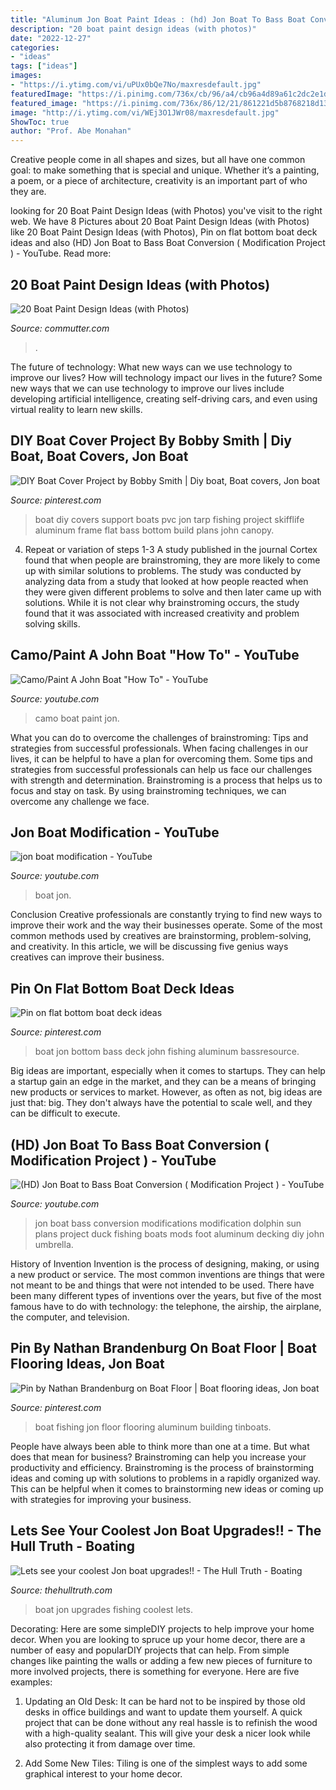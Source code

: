 ```yaml
---
title: "Aluminum Jon Boat Paint Ideas : (hd) Jon Boat To Bass Boat Conversion ( Modification Project )"
description: "20 boat paint design ideas (with photos)"
date: "2022-12-27"
categories:
- "ideas"
tags: ["ideas"]
images:
- "https://i.ytimg.com/vi/uPUx0bQe7No/maxresdefault.jpg"
featuredImage: "https://i.pinimg.com/736x/cb/96/a4/cb96a4d89a61c2dc2e1d51410e5c7e9c.jpg"
featured_image: "https://i.pinimg.com/736x/86/12/21/861221d5b8768218d130ef94765a8fe4.jpg"
image: "http://i.ytimg.com/vi/WEj3O1JWr08/maxresdefault.jpg"
ShowToc: true
author: "Prof. Abe Monahan"
---
```



Creative people come in all shapes and sizes, but all have one common goal: to make something that is special and unique. Whether it’s a painting, a poem, or a piece of architecture, creativity is an important part of who they are.

	

		
looking for 20 Boat Paint Design Ideas (with Photos) you've visit to the right web. We have 8 Pictures about 20 Boat Paint Design Ideas (with Photos) like 20 Boat Paint Design Ideas (with Photos), Pin on flat bottom boat deck ideas and also (HD) Jon Boat to Bass Boat Conversion ( Modification Project ) - YouTube. Read more:
		
    
## 20 Boat Paint Design Ideas (with Photos)

<img loading=lazy src="https://lh3.googleusercontent.com/Q4YznaFO1AWr-HL8QGDoKAV-7Jf4ktU25GphkisFVG1y4KhiSqKD1R8UpEs-cHNjlOM0izBGSq44SUcRjp8GtKtQuCP191yWKY6s43-trSj-KMuh7Sioz7JZ1jcs_1mtB7WqDgbP" onerror="this.onerror=null;this.src='https://tse2.mm.bing.net/th?id=OIP.FhT-c1yWTlljoY7hKnQfnAHaNK&amp;pid=15.1';" alt="20 Boat Paint Design Ideas (with Photos)">

_Source: commutter.com_

>. 

	

The future of technology: What new ways can we use technology to improve our lives?
How will technology impact our lives in the future? Some new ways that we can use technology to improve our lives include developing artificial intelligence, creating self-driving cars, and even using virtual reality to learn new skills.

    
## DIY Boat Cover Project By Bobby Smith | Diy Boat, Boat Covers, Jon Boat

<img loading=lazy src="https://i.pinimg.com/originals/2a/89/5d/2a895da8a9a03ba381968b31e085271f.jpg" onerror="this.onerror=null;this.src='https://tse1.mm.bing.net/th?id=OIP.nAsbVvSypQVMqEKdNV19SAHaEK&amp;pid=15.1';" alt="DIY Boat Cover Project by Bobby Smith | Diy boat, Boat covers, Jon boat">

_Source: pinterest.com_

>boat diy covers support boats pvc jon tarp fishing project skifflife aluminum frame flat bass bottom build plans john canopy. 

	

4. Repeat or variation of steps 1-3
A study published in the journal Cortex found that when people are brainstroming, they are more likely to come up with similar solutions to problems. The study was conducted by analyzing data from a study that looked at how people reacted when they were given different problems to solve and then later came up with solutions. While it is not clear why brainstroming occurs, the study found that it was associated with increased creativity and problem solving skills.

    
## Camo/Paint A John Boat &quot;How To&quot; - YouTube

<img loading=lazy src="http://i.ytimg.com/vi/hLssp6oNMCU/maxresdefault.jpg" onerror="this.onerror=null;this.src='https://tse2.mm.bing.net/th?id=OIP.nnjdBKy5HC1gJHoh9d07QgHaEK&amp;pid=15.1';" alt="Camo/Paint A John Boat &quot;How To&quot; - YouTube">

_Source: youtube.com_

>camo boat paint jon. 

	

What you can do to overcome the challenges of brainstroming: Tips and strategies from successful professionals.
When facing challenges in our lives, it can be helpful to have a plan for overcoming them. Some tips and strategies from successful professionals can help us face our challenges with strength and determination. Brainstroming is a process that helps us to focus and stay on task. By using brainstroming techniques, we can overcome any challenge we face.

    
## Jon Boat Modification - YouTube

<img loading=lazy src="https://i.ytimg.com/vi/uPUx0bQe7No/maxresdefault.jpg" onerror="this.onerror=null;this.src='https://tse4.mm.bing.net/th?id=OIP.z6lxfZZKZnGwn_sqrVIoRAHaEK&amp;pid=15.1';" alt="jon boat modification - YouTube">

_Source: youtube.com_

>boat jon. 

	

Conclusion
Creative professionals are constantly trying to find new ways to improve their work and the way their businesses operate. Some of the most common methods used by creatives are brainstorming, problem-solving, and creativity. In this article, we will be discussing five genius ways creatives can improve their business.

    
## Pin On Flat Bottom Boat Deck Ideas

<img loading=lazy src="https://i.pinimg.com/736x/cb/96/a4/cb96a4d89a61c2dc2e1d51410e5c7e9c.jpg" onerror="this.onerror=null;this.src='https://tse4.mm.bing.net/th?id=OIP.FnF72AHO_Ko3H6cDHnFR0AHaFj&amp;pid=15.1';" alt="Pin on flat bottom boat deck ideas">

_Source: pinterest.com_

>boat jon bottom bass deck john fishing aluminum bassresource. 

	

Big ideas are important, especially when it comes to startups. They can help a startup gain an edge in the market, and they can be a means of bringing new products or services to market. However, as often as not, big ideas are just that: big. They don't always have the potential to scale well, and they can be difficult to execute.

    
## (HD) Jon Boat To Bass Boat Conversion ( Modification Project ) - YouTube

<img loading=lazy src="http://i.ytimg.com/vi/WEj3O1JWr08/maxresdefault.jpg" onerror="this.onerror=null;this.src='https://tse3.mm.bing.net/th?id=OIP.AJtG6qCuasQb4TsftXCM9QHaEK&amp;pid=15.1';" alt="(HD) Jon Boat to Bass Boat Conversion ( Modification Project ) - YouTube">

_Source: youtube.com_

>jon boat bass conversion modifications modification dolphin sun plans project duck fishing boats mods foot aluminum decking diy john umbrella. 

	

History of Invention
Invention is the process of designing, making, or using a new product or service. The most common inventions are things that were not meant to be and things that were not intended to be used. There have been many different types of inventions over the years, but five of the most famous have to do with technology: the telephone, the airship, the airplane, the computer, and television.

    
## Pin By Nathan Brandenburg On Boat Floor | Boat Flooring Ideas, Jon Boat

<img loading=lazy src="https://i.pinimg.com/736x/86/12/21/861221d5b8768218d130ef94765a8fe4.jpg" onerror="this.onerror=null;this.src='https://tse4.mm.bing.net/th?id=OIP.IEE9P6vGrFizK3MtwAHJsQAAAA&amp;pid=15.1';" alt="Pin by Nathan Brandenburg on Boat Floor | Boat flooring ideas, Jon boat">

_Source: pinterest.com_

>boat fishing jon floor flooring aluminum building tinboats. 

	

People have always been able to think more than one at a time. But what does that mean for business? Brainstroming can help you increase your productivity and efficiency. Brainstroming is the process of brainstorming ideas and coming up with solutions to problems in a rapidly organized way. This can be helpful when it comes to brainstorming new ideas or coming up with strategies for improving your business.

    
## Lets See Your Coolest Jon Boat Upgrades!! - The Hull Truth - Boating

<img loading=lazy src="https://www.thehulltruth.com/attachment.php?attachmentid=973494&amp;d=1504631729" onerror="this.onerror=null;this.src='https://tse3.mm.bing.net/th?id=OIP.AcdhtkCYjKuBAgSKDbKfSgDhEs&amp;pid=15.1';" alt="Lets see your coolest Jon boat upgrades!! - The Hull Truth - Boating">

_Source: thehulltruth.com_

>boat jon upgrades fishing coolest lets. 

	

Decorating: Here are some simpleDIY projects to help improve your home decor.
When you are looking to spruce up your home decor, there are a number of easy and popularDIY projects that can help. From simple changes like painting the walls or adding a few new pieces of furniture to more involved projects, there is something for everyone. Here are five examples:
1. Updating an Old Desk: It can be hard not to be inspired by those old desks in office buildings and want to update them yourself. A quick project that can be done without any real hassle is to refinish the wood with a high-quality sealant. This will give your desk a nicer look while also protecting it from damage over time.

2. Add Some New Tiles: Tiling is one of the simplest ways to add some graphical interest to your home decor.


